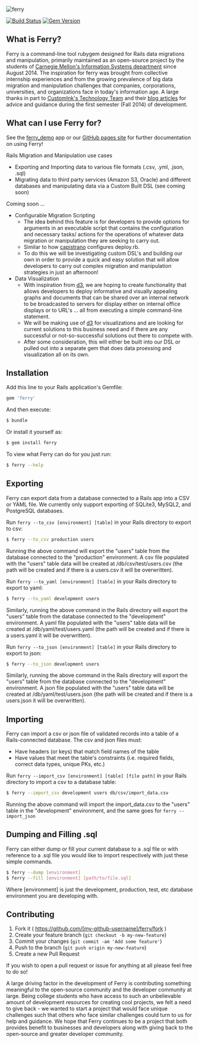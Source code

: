 ![ferry](img/ferry_readme_icon_2.png)

[![Build Status](https://travis-ci.org/cmu-is-projects/ferry.svg?branch=master)](https://travis-ci.org/cmu-is-projects/ferry)
[![Gem Version](https://badge.fury.io/rb/ferry.svg)](http://badge.fury.io/rb/ferry)

## What is Ferry?
Ferry is a command-line tool rubygem designed for Rails data migrations and manipulation, primarily maintained as an open-source project by the students of [Carnegie Mellon's Information Systems department](http://www.cmu.edu/information-systems/) since August 2014. The inspiration for ferry was brought from collective internship experiences and from the growing prevalence of big data migration and manipulation challenges that companies, corporations, universities, and organizations face in today's information age. A large thanks in part to [CustomInk's Technology Team](https://github.com/customink) and their [blog articles](http://technology.customink.com) for advice and guidance during the first semester (Fall 2014) of development.

## What can I use Ferry for?
See the [ferry_demo](http://github.com/cmu-is-projects/ferry_demo) app or our [GitHub pages site](http://cmu-is-projects.github.com/ferry) for further documentation on using Ferry!

Rails Migration and Manipulation use cases
  - Exporting and Importing data to various file formats (.csv, .yml, .json, .sql)
  - Migrating data to third party services (Amazon S3, Oracle) and different databases and manipulating data via a Custom Built DSL (see coming soon)

Coming soon ...
  - Configurable Migration Scripting
    - The idea behind this feature is for developers to provide options for arguments in an executable script that contains the configuration and necessary tasks/ actions for the operations of whatever data migration or manipulation they are seeking to carry out.
    - Similar to how [capistrano](https://github.com/capistrano/capistrano) configures deploy.rb.
    - To do this we will be investigating custom DSL's and building our own in order to provide a quick and easy solution that will allow developers to carry out complex migration and manipulation strategies in just an afternoon!
  - Data Visualization
    - With inspiration from [d3](http://d3js.org), we are hoping to create functionality that allows developers to deploy informative and visually appealing graphs and documents that can be shared over an internal network to be broadcasted to servers for display either on internal office displays or to URL's ... all from executing a simple command-line statement.
    - We will be making use of [d3](http://d3js.org) for visualizations and are looking for current solutions to this business need and if there are any successful or not-so-successful solutions out there to compete with.
    - After some consideration, this will either be built into our DSL or pulled out into a separate gem that does data proessing and visualization all on its own.

## Installation
Add this line to your Rails application's Gemfile:
``` ruby
gem 'ferry'
```

And then execute:
``` sh
$ bundle
```

Or install it yourself as:
``` sh
$ gem install ferry
```

To view what Ferry can do for you just run:
``` sh
$ ferry --help
```

## Exporting
Ferry can export data from a database connected to a Rails app into a CSV or YAML file.
We currently only support exporting of SQLite3, MySQL2, and PostgreSQL databases.

Run `ferry --to_csv [environment] [table]` in your Rails directory to export to csv:
```sh
$ ferry --to_csv production users
```
Running the above command will export the "users" table from the database connected to the "production" environment.
A csv file populated with the "users" table data will be created at /db/csv/test/users.csv (the path will be created and if there is a users.csv it will be overwritten).

Run `ferry --to_yaml [environment] [table]` in your Rails directory to export to yaml:
```sh
$ ferry --to_yaml development users
```
Similarly, running the above command in the Rails directory will export the "users" table from the database connected to the "development" environment.
A yaml file populated with the "users" table data will be created at /db/yaml/test/users.yaml (the path will be created and if there is a users.yaml it will be overwritten).

Run `ferry --to_json [environment] [table]` in your Rails directory to export to json:
```sh
$ ferry --to_json development users
```
Similarly, running the above command in the Rails directory will export the "users" table from the database connected to the "development" environment.
A json file populated with the "users" table data will be created at /db/yaml/test/users.json (the path will be created and if there is a users.json it will be overwritten).

## Importing
Ferry can import a csv or json file of validated records into a table of a Rails-connected database.
The csv and json files must:
  - Have headers (or keys) that match field names of the table
  - Have values that meet the table's constraints (i.e. required fields, correct data types, unique PKs, etc.)

Run `ferry --import_csv [environment] [table] [file path]` in your Rails directory to import a csv to a database table:
```sh
$ ferry --import_csv development users db/csv/import_data.csv
```
Running the above command will import the import_data.csv to the "users" table in the "development" environment, and the same goes for `ferry --import_json`

## Dumping and Filling .sql
Ferry can either dump or fill your current database to a .sql file or with reference to a .sql file you would like to import respectively with just these simple commands.
```sh
$ ferry --dump [environment]
$ ferry --fill [environment] [path/to/file.sql]
```
Where [environment] is just the development, production, test, etc database environment you are developing with.


## Contributing

1. Fork it ( https://github.com/[my-github-username]/ferry/fork )
2. Create your feature branch (`git checkout -b my-new-feature`)
3. Commit your changes (`git commit -am 'Add some feature'`)
4. Push to the branch (`git push origin my-new-feature`)
5. Create a new Pull Request

If you wish to open a pull request or issue for anything at all please feel free to do so!

A large driving factor in the development of Ferry is contributing something meaningful to the open-source community and the developer community at large. Being college students who have access to such an unbelievable amount of development resources for creating cool projects, we felt a need to give back - we wanted to start a project that would face unique challenges such that others who face similar challenges could turn to us for help and guidance. We hope that Ferry continues to be a project that both provides benefit to businesses and developers along with giving back to the open-source and greater developer community.
